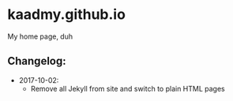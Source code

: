 
# kaadmy.github.io

My home page, duh

## Changelog:

- 2017-10-02:
  - Remove all Jekyll from site and switch to plain HTML pages
